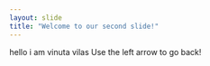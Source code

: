 ```yaml
---
layout: slide
title: "Welcome to our second slide!"
---
```

hello i  am vinuta vilas
Use the left arrow to go back!
